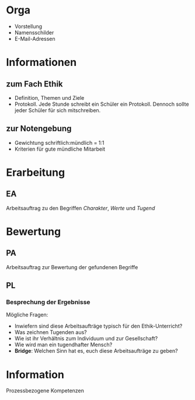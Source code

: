 # Orga
* Vorstellung
* Namensschilder
* E-Mail-Adressen
# Informationen
## zum Fach Ethik
* Definition, Themen und Ziele
* Protokoll. Jede Stunde schreibt ein Schüler ein Protokoll. Dennoch sollte jeder Schüler für sich mitschreiben.
## zur Notengebung
* Gewichtung schriftlich:mündlich = 1:1
* Kriterien für gute mündliche Mitarbeit
# Erarbeitung
## EA
Arbeitsauftrag zu den Begriffen *Charakter*, *Werte* und *Tugend*
# Bewertung
## PA
Arbeitsauftrag zur Bewertung der gefundenen Begriffe
## PL
### Besprechung der Ergebnisse
Mögliche Fragen:

* Inwiefern sind diese Arbeitsaufträge typisch für den Ethik-Unterricht?
* Was zeichnen Tugenden aus?
* Wie ist ihr Verhältnis zum Individuum und zur Gesellschaft?
* Wie wird man ein tugendhafter Mensch?
* **Bridge**: Welchen Sinn hat es, euch diese Arbeitsaufträge zu geben?
# Information
Prozessbezogene Kompetenzen

